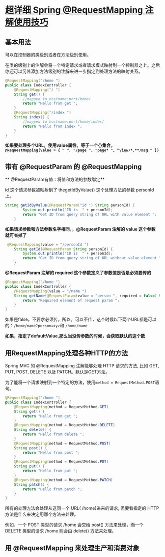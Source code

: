 # [超详细 Spring @RequestMapping 注解使用技巧](https://juejin.im/entry/59bb7a8f5188256bd871dc15)

## 基本用法
可以在控制器的类级别或者在方法级别使用。

在类的级别上的注解会将一个特定请求或者请求模式映射到一个控制器之上。之后你还可以另外添加方法级别的注解来进一步指定到处理方法的映射关系。
```java
@RequestMapping("/home ")
public class IndexController {
    @RequestMapping("/ ")
    String get() {
        //mapped to hostname:port/home/
        return "Hello from get ";
    }
    @RequestMapping("/index ")
    String index() {
        //mapped to hostname:port/home/index/
        return "Hello from index ";
    }
}
```

**如果要处理多个URL，使用value属性，等于一个{}集合，`@RequestMapping(value = {
        " ",
        "/page ",
        "page* ",
        "view/*,**/msg "
    })`**
   
   
## 带有 @RequestParam 的 @RequestMapping
** @RequestParam有值：将值和方法的参数绑定**

id 这个请求参数被映射到了 thegetIdByValue() 这个处理方法的参数 personId 上。
```java
String getIdByValue(@RequestParam("id ") String personId) {
        System.out.println("ID is  " + personId);
        return "Get ID from query string of URL with value element ";
    }
```
**如果请求参数和方法参数名字相同，，@RequestParam 注解的 value 这个参数就可省掉了**
```java
 @RequestMapping(value = "/personId ")
    String getId(@RequestParam String personId) {
        System.out.println("ID is  " + personId);
        return "Get ID from query string of URL without value element ";
    }
```
**@RequestParam 注解的 required 这个参数定义了参数值是否是必须要传的**

```java
@RequestMapping("/home ")
public class IndexController {
    @RequestMapping(value = "/name ")
    String getName(@RequestParam(value = "person ", required = false) String personName) {
        return "Required element of request param ";
    }
}
```
如果是false，不要求必须传，所以，可以不传，这个时候以下两个URL都是可以的：`/home/name?person=xyz`和 `/home/name`

**如果，指定了defaultValue,那么当没传参数的时候，会获取默认的这个数**

## 用RequestMapping处理各种HTTP的方法
Spring MVC 的 @RequestMapping 注解能够处理 HTTP 请求的方法, 比如 GET, PUT, POST, DELETE 以及 PATCH。默认是GET方法。

为了能将一个请求映射到一个特定的方法，使用`method = RequestMethod.POST`语句。

```java
@RequestMapping("/home ")
public class IndexController {
    @RequestMapping(method = RequestMethod.GET)
    String get() {
        return "Hello from get ";
    }
    @RequestMapping(method = RequestMethod.DELETE)
    String delete() {
        return "Hello from delete ";
    }
    @RequestMapping(method = RequestMethod.POST)
    String post() {
        return "Hello from post ";
    }
    @RequestMapping(method = RequestMethod.PUT)
    String put() {
        return "Hello from put ";
    }
    @RequestMapping(method = RequestMethod.PATCH)
    String patch() {
        return "Hello from patch ";
    }
}
```
所有的处理方法会处理从这同一个 URL( /home)进来的请求, 但要看指定的 HTTP 方法是什么来决定用哪个方法来处理。

例如，一个 POST 类型的请求 /home 会交给 post() 方法来处理，而一个 DELETE 类型的请求 /home 则会由 delete() 方法来处理。

## 用 @RequestMapping 来处理生产和消费对象 


